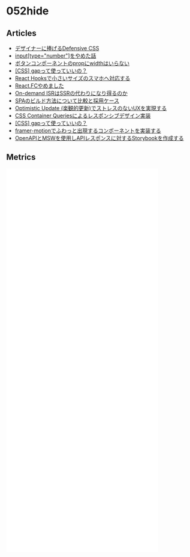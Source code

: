 # 052hide

## Articles

- [デザイナーに捧げるDefensive CSS](https://zenn.dev/funteractive/articles/designer_defensivecss)
- [input[type="number"]をやめた話](https://zenn.dev/funteractive/articles/component-input-number)
- [ボタンコンポーネントのpropにwidthはいらない](https://zenn.dev/funteractive/articles/button-width)
- [[CSS] gapって使っていいの？](https://zenn.dev/funteractive/articles/should-we-use-gap)
- [React Hooksで小さいサイズのスマホへ対応する](https://zenn.dev/funteractive/articles/use-viewport)
- [React.FCやめました](https://zenn.dev/funteractive/articles/quit-react-fc)
- [On-demand ISRはSSRの代わりになり得るのか](https://zenn.dev/funteractive/articles/on-demand-isr-vs-ssr)
- [SPAのビルド方法について比較と採用ケース](https://zenn.dev/funteractive/articles/spa-build-diff)
- [Optimistic Update (楽観的更新)でストレスのないUXを実現する](https://zenn.dev/funteractive/articles/optimistic-update)
- [CSS Container Queriesによるレスポンシブデザイン実装](https://zenn.dev/funteractive/articles/css-container-queries)
- [[CSS] gapって使っていいの？](https://zenn.dev/funteractive/articles/should-we-use-gap)
- [framer-motionでふわっと出現するコンポーネントを実装する](https://zenn.dev/funteractive/articles/in-view-transition)
- [OpenAPIとMSWを使用しAPIレスポンスに対するStorybookを作成する](https://zenn.dev/funteractive/articles/storybook-msw-oas)

## Metrics

![Metrics](https://github.com/052hide/052hide/blob/main/github-metrics.svg)